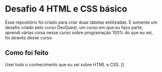 # Desafio 4 HTML e CSS básico 
Esse repositôrio foi criado para criar duas tabelas estilizadas. É somente um desafio criado pelo curso DevQuest, um curso em que eu faço parte, aprendi várias coisa nesse curso sobre programação 100% do que eu sei, foi atravéz desse curso.

## Como foi feito
Usei todo o conhecimento que eu sei sobre HTML e CSS.
[<img scr="gif1.gif">]

